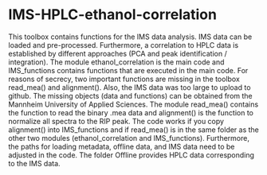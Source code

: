 # IMS-HPLC-ethanol-correlation

This toolbox contains functions for the IMS data analysis. 
IMS data can be loaded and pre-processed. 
Furthermore, a correlation to HPLC data is established by different approaches (PCA and peak identification / integration).
The module ethanol_correlation is the main code and IMS_functions contains functions that are executed in the main code.
For reasons of secrecy, two important functions are missing in the toolbox read_mea() and alignment(). 
Also, the IMS data was too large to upload to github.
The missing objects (data and functions) can be obtained from the Mannheim University of Applied Sciences.
The module read_mea() contains the function to read the binary .mea data and alignment() is the function to normalize all spectra to the RIP peak. 
The code works if you copy alignment() into IMS_functions and if read_mea() is in the same folder as the other two modules (ethanol_correlation and IMS_functions).
Furthermore, the paths for loading metadata, offline data, and IMS data need to be adjusted in the code.
The folder Offline provides HPLC data corresponding to the IMS data.
